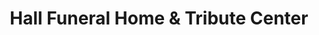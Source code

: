 ---
title: "Hall Funeral Home & Tribute Center"
url: /boothbay/hall-funeral-home-und-tribute-center/
shop: Bestattungen
---